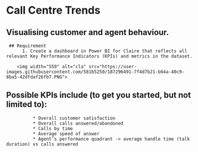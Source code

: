    # Call Centre Trends
   
   ## Visualising customer and agent behaviour.
  ``` 
   ## Requirement
        1. Create a dashboard in Power BI for Claire that reflects all relevant Key Performance Indicators (KPIs) and metrics in the dataset.
   ```
   
        <img width="559" alt="cla" src="https://user-images.githubusercontent.com/58165250/187296491-7f4d7b21-b64a-40c9-8ba5-42dfdaf26fb7.PNG">

        
        
   ## Possible KPIs include (to get you started, but not limited to):

              * Overall customer satisfaction
              * Overall calls answered/abandoned
              * Calls by time
              * Average speed of answer
              * Agent’s performance quadrant -> average handle time (talk duration) vs calls answered
